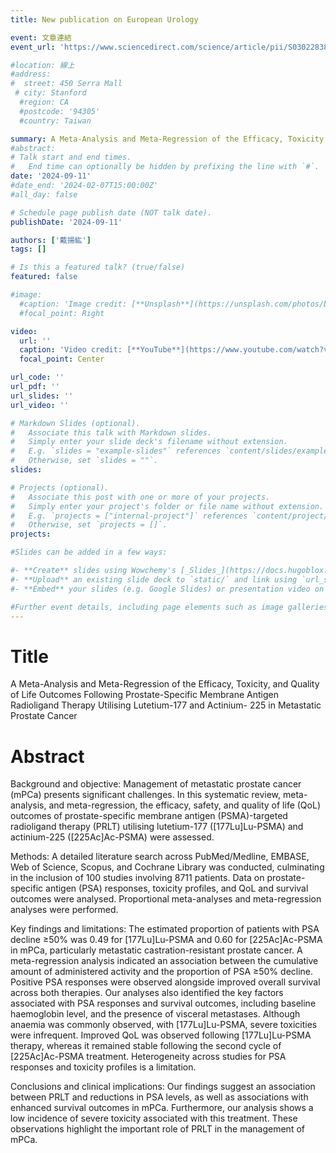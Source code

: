 ```yaml
---
title: New publication on European Urology

event: 文章連結
event_url: 'https://www.sciencedirect.com/science/article/pii/S0302283824026083'

#location: 線上
#address:
#  street: 450 Serra Mall
 # city: Stanford
  #region: CA
  #postcode: '94305'
  #country: Taiwan

summary: A Meta-Analysis and Meta-Regression of the Efficacy, Toxicity, and Quality of Life Outcomes Following Prostate-Specific Membrane Antigen Radioligand Therapy Utilising Lutetium-177 and Actinium- 225 in Metastatic Prostate Cancer
#abstract: 
# Talk start and end times.
#   End time can optionally be hidden by prefixing the line with `#`.
date: '2024-09-11'
#date_end: '2024-02-07T15:00:00Z'
#all_day: false

# Schedule page publish date (NOT talk date).
publishDate: '2024-09-11'

authors: ['戴揚紘']
tags: []

# Is this a featured talk? (true/false)
featured: false

#image:
  #caption: 'Image credit: [**Unsplash**](https://unsplash.com/photos/bzdhc5b3Bxs)'
  #focal_point: Right

video:
  url: ''
  caption: 'Video credit: [**YouTube**](https://www.youtube.com/watch?v=bVHMlVoop68)'
  focal_point: Center

url_code: ''
url_pdf: ''
url_slides: ''
url_video: ''

# Markdown Slides (optional).
#   Associate this talk with Markdown slides.
#   Simply enter your slide deck's filename without extension.
#   E.g. `slides = "example-slides"` references `content/slides/example-slides.md`.
#   Otherwise, set `slides = ""`.
slides:

# Projects (optional).
#   Associate this post with one or more of your projects.
#   Simply enter your project's folder or file name without extension.
#   E.g. `projects = ["internal-project"]` references `content/project/deep-learning/index.md`.
#   Otherwise, set `projects = []`.
projects:

#Slides can be added in a few ways:

#- **Create** slides using Wowchemy's [_Slides_](https://docs.hugoblox.com/managing-content/#create-slides) feature and link using `slides` parameter in the front matter of the talk file
#- **Upload** an existing slide deck to `static/` and link using `url_slides` parameter in the front matter of the talk file
#- **Embed** your slides (e.g. Google Slides) or presentation video on this page using [shortcodes](https://docs.hugoblox.com/writing-markdown-latex/).

#Further event details, including page elements such as image galleries, can be added to the body of this page.
---
```

# Title
A Meta-Analysis and Meta-Regression of the Efficacy, Toxicity, and Quality of Life Outcomes Following Prostate-Specific Membrane Antigen Radioligand Therapy Utilising Lutetium-177 and Actinium- 225 in Metastatic Prostate Cancer

# Abstract
Background and objective: Management of metastatic prostate cancer (mPCa) presents significant challenges. In this systematic review, meta-analysis, and meta-regression, the efficacy, safety, and quality of life (QoL) outcomes of prostate-specific membrane antigen (PSMA)-targeted radioligand therapy (PRLT) utilising lutetium-177 ([177Lu]Lu-PSMA) and actinium-225 ([225Ac]Ac-PSMA) were assessed.

Methods:
A detailed literature search across PubMed/Medline, EMBASE, Web of Science, Scopus, and Cochrane Library was conducted, culminating in the inclusion of 100 studies involving 8711 patients. Data on prostate-specific antigen (PSA) responses, toxicity profiles, and QoL and survival outcomes were analysed. Proportional meta-analyses and meta-regression analyses were performed.

Key findings and limitations: 
The estimated proportion of patients with PSA decline ≥50% was 0.49 for [177Lu]Lu-PSMA and 0.60 for [225Ac]Ac-PSMA in mPCa, particularly metastatic castration-resistant prostate cancer. A meta-regression analysis indicated an association between the cumulative amount of administered activity and the proportion of PSA ≥50% decline. Positive PSA responses were observed alongside improved overall survival across both therapies. Our analyses also identified the key factors associated with PSA responses and survival outcomes, including baseline haemoglobin level, and the presence of visceral metastases. Although anaemia was commonly observed, with [177Lu]Lu-PSMA, severe toxicities were infrequent. Improved QoL was observed following [177Lu]Lu-PSMA therapy, whereas it remained stable following the second cycle of [225Ac]Ac-PSMA treatment. Heterogeneity across studies for PSA responses and toxicity profiles is a limitation.

Conclusions and clinical implications: 
Our findings suggest an association between PRLT and reductions in PSA levels, as well as associations with enhanced survival outcomes in mPCa. Furthermore, our analysis shows a low incidence of severe toxicity associated with this treatment. These observations highlight the important role of PRLT in the management of mPCa.

